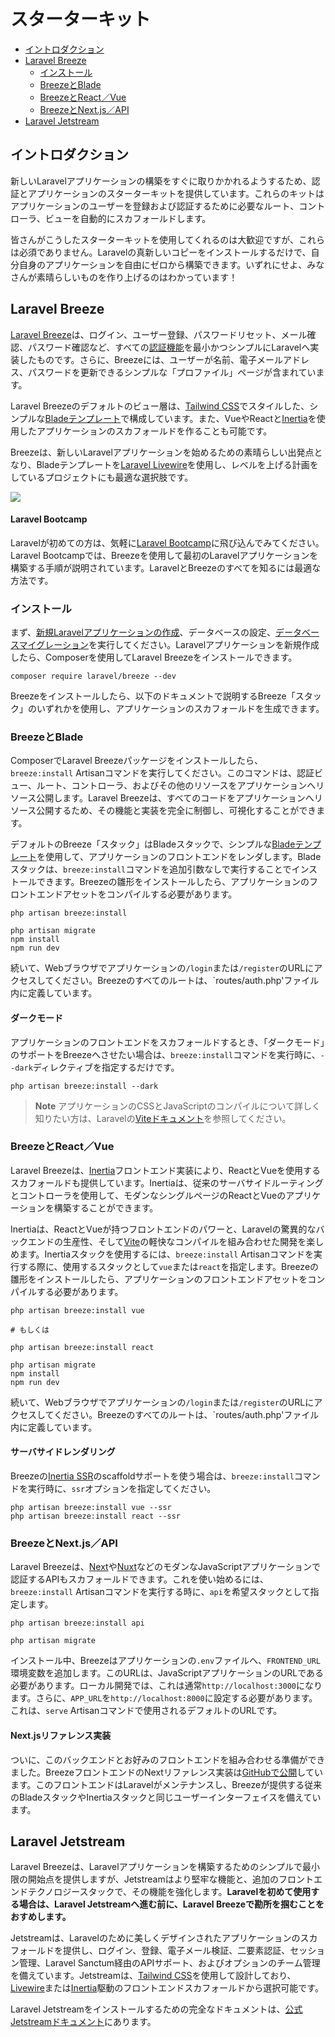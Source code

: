 # スターターキット

- [イントロダクション](#introduction)
- [Laravel Breeze](#laravel-breeze)
    - [インストール](#laravel-breeze-installation)
    - [BreezeとBlade](#breeze-and-blade)
    - [BreezeとReact／Vue](#breeze-and-inertia)
    - [BreezeとNext.js／API](#breeze-and-next)
- [Laravel Jetstream](#laravel-jetstream)

<a name="introduction"></a>
## イントロダクション

新しいLaravelアプリケーションの構築をすぐに取りかかれるようするため、認証とアプリケーションのスターターキットを提供しています。これらのキットはアプリケーションのユーザーを登録および認証するために必要なルート、コントローラ、ビューを自動的にスカフォールドします。

皆さんがこうしたスターターキットを使用してくれるのは大歓迎ですが、これらは必須でありません。Laravelの真新しいコピーをインストールするだけで、自分自身のアプリケーションを自由にゼロから構築できます。いずれにせよ、みなさんが素晴らしいものを作り上げるのはわかっています！

<a name="laravel-breeze"></a>
## Laravel Breeze

[Laravel Breeze](https://github.com/laravel/breeze)は、ログイン、ユーザー登録、パスワードリセット、メール確認、パスワード確認など、すべての[認証機能](/docs/{{version}}/authentication)を最小かつシンプルにLaravelへ実装したものです。さらに、Breezeには、ユーザーが名前、電子メールアドレス、パスワードを更新できるシンプルな「プロファイル」ページが含まれています。

Laravel Breezeのデフォルトのビュー層は、[Tailwind CSS](https://tailwindcss.com)でスタイルした、シンプルな[Bladeテンプレート](/docs/{{version}}/blade)で構成しています。また、VueやReactと[Inertia](https://inertiajs.com)を使用したアプリケーションのスカフォールドを作ることも可能です。

Breezeは、新しいLaravelアプリケーションを始めるための素晴らしい出発点となり、Bladeテンプレートを[Laravel Livewire](https://laravel-livewire.com)を使用し、レベルを上げる計画をしているプロジェクトにも最適な選択肢です。

<img src="https://laravel.com/img/docs/breeze-register.png">

#### Laravel Bootcamp

Laravelが初めての方は、気軽に[Laravel Bootcamp](https://bootcamp.laravel.com)に飛び込んでみてください。Laravel Bootcampでは、Breezeを使用して最初のLaravelアプリケーションを構築する手順が説明されています。LaravelとBreezeのすべてを知るには最適な方法です。

<a name="laravel-breeze-installation"></a>
### インストール

まず、[新規Laravelアプリケーションの作成](/docs/{{version}}/installation)、データベースの設定、[データベースマイグレーション](/docs/{{version}}/migrations)を実行してください。Laravelアプリケーションを新規作成したら、Composerを使用してLaravel Breezeをインストールできます。

```shell
composer require laravel/breeze --dev
```

Breezeをインストールしたら、以下のドキュメントで説明するBreeze「スタック」のいずれかを使用し、アプリケーションのスカフォールドを生成できます。

<a name="breeze-and-blade"></a>
### BreezeとBlade

ComposerでLaravel Breezeパッケージをインストールしたら、`breeze:install` Artisanコマンドを実行してください。このコマンドは、認証ビュー、ルート、コントローラ、およびその他のリソースをアプリケーションへリソース公開します。Laravel Breezeは、すべてのコードをアプリケーションへリソース公開するため、その機能と実装を完全に制御し、可視化することができます。

デフォルトのBreeze「スタック」はBladeスタックで、シンプルな[Bladeテンプレート](/docs/{{version}}/blade)を使用して、アプリケーションのフロントエンドをレンダします。Bladeスタックは、`breeze:install`コマンドを追加引数なしで実行することでインストールできます。Breezeの雛形をインストールしたら、アプリケーションのフロントエンドアセットをコンパイルする必要があります。

```shell
php artisan breeze:install

php artisan migrate
npm install
npm run dev
```

続いて、Webブラウザでアプリケーションの`/login`または`/register`のURLにアクセスしてください。Breezeのすべてのルートは、`routes/auth.php'ファイル内に定義しています。

<a name="dark-mode"></a>
#### ダークモード

アプリケーションのフロントエンドをスカフォールドするとき、「ダークモード」のサポートをBreezeへさせたい場合は、`breeze:install`コマンドを実行時に、`--dark`ディレクティブを指定するだけです。

```shell
php artisan breeze:install --dark
```

> **Note**
> アプリケーションのCSSとJavaScriptのコンパイルについて詳しく知りたい方は、Laravelの[Viteドキュメント](/docs/{{version}}/vite#running-vite)を参照してください。

<a name="breeze-and-inertia"></a>
### BreezeとReact／Vue

Laravel Breezeは、[Inertia](https://inertiajs.com)フロントエンド実装により、ReactとVueを使用するスカフォールドも提供しています。Inertiaは、従来のサーバサイドルーティングとコントローラを使用して、モダンなシングルページのReactとVueのアプリケーションを構築することができます。

Inertiaは、ReactとVueが持つフロントエンドのパワーと、Laravelの驚異的なバックエンドの生産性、そして[Vite](https://vitejs.dev)の軽快なコンパイルを組み合わせた開発を楽しめます。Inertiaスタックを使用するには、`breeze:install` Artisanコマンドを実行する際に、使用するスタックとして`vue`または`react`を指定します。Breezeの雛形をインストールしたら、アプリケーションのフロントエンドアセットをコンパイルする必要があります。

```shell
php artisan breeze:install vue

# もしくは

php artisan breeze:install react

php artisan migrate
npm install
npm run dev
```

続いて、Webブラウザでアプリケーションの`/login`または`/register`のURLにアクセスしてください。Breezeのすべてのルートは、`routes/auth.php'ファイル内に定義しています。

<a name="server-side-rendering"></a>
#### サーバサイドレンダリング

Breezeの[Inertia SSR](https://inertiajs.com/server-side-rendering)のscaffoldサポートを使う場合は、`breeze:install`コマンドを実行時に、`ssr`オプションを指定してください。

```shell
php artisan breeze:install vue --ssr
php artisan breeze:install react --ssr
```

<a name="breeze-and-next"></a>
### BreezeとNext.js／API

Laravel Breezeは、[Next](https://nextjs.org)や[Nuxt](https://nuxtjs.org)などのモダンなJavaScriptアプリケーションで認証するAPIもスカフォールドできます。これを使い始めるには、`breeze:install` Artisanコマンドを実行する時に、`api`を希望スタックとして指定します。

```shell
php artisan breeze:install api

php artisan migrate
```

インストール中、Breezeはアプリケーションの`.env`ファイルへ、`FRONTEND_URL`環境変数を追加します。このURLは、JavaScriptアプリケーションのURLである必要があります。ローカル開発では、これは通常`http://localhost:3000`になります。さらに、`APP_URL`を`http://localhost:8000`に設定する必要があります。これは、`serve` Artisanコマンドで使用されるデフォルトのURLです。

<a name="next-reference-implementation"></a>
#### Next.jsリファレンス実装

ついに、このバックエンドとお好みのフロントエンドを組み合わせる準備ができました。BreezeフロントエンドのNextリファレンス実装は[GitHubで公開](https://github.com/laravel/breeze-next)しています。このフロントエンドはLaravelがメンテナンスし、Breezeが提供する従来のBladeスタックやInertiaスタックと同じユーザーインターフェイスを備えています。

<a name="laravel-jetstream"></a>
## Laravel Jetstream

Laravel Breezeは、Laravelアプリケーションを構築するためのシンプルで最小限の開始点を提供しますが、Jetstreamはより堅牢な機能と、追加のフロントエンドテクノロジースタックで、その機能を強化します。**Laravelを初めて使用する場合は、Laravel Jetstreamへ進む前に、Laravel Breezeで勘所を掴むことをおすめします。**

Jetstreamは、Laravelのために美しくデザインされたアプリケーションのスカフォールドを提供し、ログイン、登録、電子メール検証、二要素認証、セッション管理、Laravel Sanctum経由のAPIサポート、およびオプションのチーム管理を備えています。Jetstreamは、[Tailwind CSS](https://tailwindcss.com)を使用して設計しており、[Livewire](https://laravel-livewire.com)または[Inertia](https://inertiajs.com)駆動のフロントエンドスカフォールドから選択可能です。

Laravel Jetstreamをインストールするための完全なドキュメントは、[公式Jetstreamドキュメント](https://jetstream.laravel.com/3.x/introduction.html)にあります。
